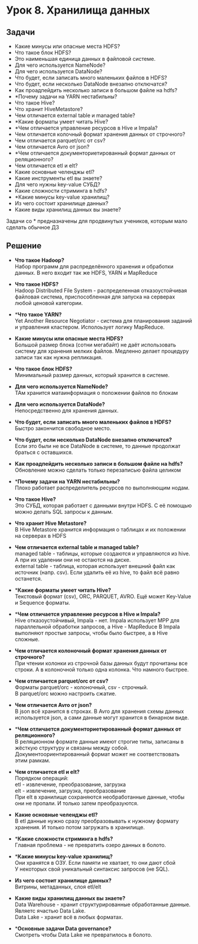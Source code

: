 # Урок 8. Хранилища данных

## Задачи

- Какие минусы или опасные места HDFS?
- Что такое блок HDFS?
- Это наименьшая единица данных в файловой системе.
- Для чего используется NameNode?
- Для чего используется DataNode?
- Что будет, если записать много маленьких файлов в HDFS?
- Что будет, если несколько DataNode внезапно отключатся?
- Как проадпейдить несколько записи в большом файле на hdfs?
- *Почему задачи на YARN нестабильны?
- Что такое Hive?
- Что хранит HiveMetastore?
- Чем отличается external table и managed table?
- *Какие форматы умеет читать Hive?
- *Чем отличается управление ресурсов в Hive и Impala?
- Чем отличается колочный формат хранения данных от строчного?
- Чем отличается parquet/orc от csv?
- Чем отличается Avro от json?
- *Чем отличается документориетированный формат данных от реляционного?
- Чем отличается etl и elt?
- Какие основные челенджы etl?
- Какие инструменты etl вы знаете?
- Для чего нужны key-value СУБД?
- Какие сложности стриминга в hdfs?
- *Какие минусы key-value хранилищ?
- Из чего состоит хранилище данных?
- Какие виды хранилищ данных вы знаете?

Задачи со * предназначены для продвинутых учеников, которым мало сделать обычное ДЗ

## Решение

* **Что такое Hadoop?**<br>
Набор программ для распределённого хранения и обработки данных. В него входит так же HDFS, YARN и MapReduce

* **Что такое HDFS?**<br>
Hadoop Distributed File System - распределенная отказоустойчивая файловая система, приспособленная для запуска на серверах любой ценовой категории.

* ***Что такое YARN?** <br>
Yet Another Resource Negotiator - система для планирования заданий и управления кластером. Исполоьзует логику MapReduce.

* **Какие минусы или опасные места HDFS?** <br>
Большой размер блока (сотни мегабайт) не даёт использовать систему для хранения мелких файлов. Медленно делает процедуру записи так как нужна репликация.

* **Что такое блок HDFS?** <br>
Минимальный размер данных, который хранится в системе.

* **Для чего используется NameNode?** <br>
ТАм хранится матаинформация о положении файлов по блокам

* **Для чего используется DataNode?** <br>
Непосредственно для хранения данных.

* **Что будет, если записать много маленьких файлов в HDFS?** <br>
Быстро закончится свободное место.

* **Что будет, если несколько DataNode внезапно отключатся?** <br>
Если это были не все DataNode в системе, то данные продолжат браться с оставшихся.

* **Как проадпейдить несколько записи в большом файле на hdfs?** <br>
Обновление можно сделать только перезаписью файла целиком

* ***Почему задачи на YARN нестабильны?** <br>
Плохо работает распределитель ресурсов по выполняющим нодам.

* **Что такое Hive?** <br>
Это СУБД, которая работает с данными внутри HDFS. С её помощью можно делать SQL запросы к данным.

* **Что хранит Hive Metastore?** <br>
В Hive Metastore хранится информация о таблицах и их положении на серверах в HDFS

* **Чем отличается external table и managed table?** <br>
managed table - таблицы, которые создаются и управляются из hive. А при их удалении они не остаются на диске.<br>
external table - таблица, которая использует внешний файл как источник (напр. csv). Если удалить её из hive, то файл всё равно останется.

* ***Какие форматы умеет читать Hive?** <br>
Текстовый формат (csv), ORC, PARQUET, AVRO. Ещё может Key-Value и Sequence форматы.

* ***Чем отличается управление ресурсов в Hive и Impala?** <br>
Hive отказоустойчивый, Impala - нет.
Impala использует MPP для параллельной обработки запросов, а Hive - MapReduce
В Impala выполняют простые запросы, чтобы было быстрее, а в Hive сложные.

* **Чем отличается колоночный формат хранения данных от строчного?** <br>
При чтении колонки из строчной базы данных будут прочитаны все строки. А в колоночной только одна колонка. Что намного быстрее.

* **Чем отличается parquet/orc от csv?** <br>
Форматы parquet/orc - колоночный, csv - строчный.<br> 
В parquet/orc можно настроить сжатие.

* **Чем отличается Avro от json?** <br>
В json всё хранится в строках. В Avro для хранения схемы данных используется json, а сами данные могут хранится в бинарном виде.

* ***Чем отличается документориетированный формат данных от реляционного?** <br>
В реляционном формате данные имеют строгие типы, записаны в жёсткую структуру и связаны между собой.<br> Документоориентированный формат может не соответствовать этим рамкам. 

* **Чем отличается etl и elt?** <br>
Порядком операций:<br>
etl - извлечение, преобразование, загрузка<br>
elt - извлечение, загрузка, преобразование<br>
При elt в хранилище сохраняются необработанные данные, чтобы они не пропали. И только затем преобразуются.

* **Какие основные челенджы etl?**  <br>
В etl данные нужно сразу преобразовывать к нужному формату хранения. И только потом загружать в хранилище.

* ***Какие сложности стриминга в hdfs?** <br>
Главная проблема - не превратить озеро данных в болото.

* ***Какие минусы key-value хранилищ?** <br>
Они хранятся в ОЗУ. Если памяти не хватает, то они дают сбой <br>
У некоторых свой уникальный синтаксис запросов (не SQL).

* **Из чего состоит хранилище данных?** <br>
Витрины, метаданных, слоя etl/elt

* **Какие виды хранилищ данных вы знаете?** <br>
Data Warehouse - хранит структурированные обработанные данные. Являетс ячастью Data Lake. <br>
Data Lake - хранит всё в любых форматах.

* ***Основные задачи Data governance?** <br>
Смотреть чтобы Data Lake не превратилось в болото.
